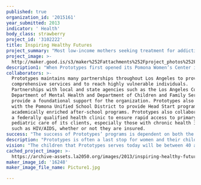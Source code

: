 ```yaml
---
published: true
organization_id: '2015161'
year_submitted: 2013
indicator: ' Health'
body_class: strawberry
project_id: '3102222'
title: Inspiring Healthy Futures
project_summary: "Most low-income mothers seeking treatment for addiction, mental illness and domestic abuse face a heartbreaking choice: give up their children to a guardian or foster care and get help, or stay with their families and continue to suffer. Prototypes provides Los Angeles’ most vulnerable women and children access to behavioral healthcare and social services to ensure they can become healthy, independent and productive community members. Prototypes’ LA 2050 project is to ensure the robustness and sustainability of our children’s services. \r\n\r\nPrototypes’ children’s services are critical to the mother’s success and allow for Prototypes to tackle the intergenerational cycle of addiction, abuse and poverty. Children of addicted parents are the highest risk group to become alcohol and drug abusers, and studies have also shown that children with mothers with mental illness are at increased risk for psychological problems as well as alcohol and drug problems. Of the children who arrive at Prototypes, 56% of them suffer from developmental delays, hyperactivity or difficulties with attachment, and 71% of them have witnessed violence in their home or community. \r\n\r\nPrototypes was founded to fill the gaps left by traditional social service organizations and has pioneered the way to treat complex issues including homelessness, co-occurring substance use and mental health conditions and trauma by allowing mothers to stay with their children through recovery – and by providing a safe, comfortable environment for women and children to receive treatment for all of these issues in one location. A majority of clients have multiple physical and mental health needs, including chronic diseases such as HIV/AIDS. Therefore, Prototypes’ programs reflect these multiple needs by including rehabilitative, educational and vocational services along with life-skills training. In fact, Prototypes’ programs were the first of their kind to offer wrap-around services within a single location to ensure that women who complete the program are strong, self-sufficient and able to care for and support their children. Pregnant and post-partum women receive specialized support, treatment and access to pre- and post-natal care, and children receive a vast array of services including individual and children’s group therapy, onsite childcare and a Head Start preschool as well as pediatric care to ensure their best start at life. This holistic approach to treatment enables Prototypes to serve extremely high-risk women and children with equally high success rates. \r\n\r\nOne of the most high-risk populations that Prototypes serves is women within the criminal justice system. This work started with the addition of Prototypes’ Community Prisoner Mother Program to provide residential substance abuse treatment services to California State inmates. The Community Prisoner Mother Program, in partnership with the California Department of Corrections and Rehabilitation, is truly a unique residential treatment program and provides comprehensive treatment with the goal of preparing inmate mothers and children for successful reintegration into their community. Respecting their important roles as mothers, Prototypes assists in reuniting mothers with their children and preventing separation of mothers and their infants at birth. \r\n\r\nAs Los Angeles looks toward a healthier 2050, today’s children determine the future status of the health indicator. Integrating children into their mother’s treatment, and providing these children with physical and mental health services, reduces their risk of future problems with substance abuse, mental illness, and criminal justice involvement and keeps them out of the child welfare system. Keeping mothers and children together also plays a significant role in helping women maintain a sense of hope and determination as they proceed through treatment. Notably, mothers who receive family-centered treatment have increased rates of post-treatment sobriety. Ultimately, supporting both mother and child together strengthens their bond and ends the intergenerational cycle of addiction, abuse and poverty.\r\n\r\nHealth is a critical component in determining a persons’ overall living condition. Providing critical services to children as early as possible ensures a healthier outcome with reduced risks of physical, mental and emotional health problems, including chronic diseases. And, while Prototypes’ children’s services help improve the health of Los Angeles, they also impact other indicators including education, public safety and income and employment. Preventing future health risks and providing a child a safe home enables them to continue their education, which, in turn, reduces the chances of crime-related activity and keeps them on the path of higher education and employment. While Prototypes’ services aim to address the current health needs of uninsured and vulnerable women, these services also ensure future generations’ health and safety. "
project_image: >-
  http://maker.good.is/s3/maker%252Fattachments%252Fproject_photos%252Fimages%252F16248%252Fdisplay%252FPicture1.jpg=c570x385
description1: "When Prototypes first opened its Pomona Women’s Center in 1988, it was the first residential treatment center of its kind to allow women to keep their children with them while they recovered. Since then, Prototypes has rapidly grown to be one of the leading behavioral health care providers of comprehensive treatment for vulnerable families with co-occurring disorders. Prototypes is also one of the largest social service organizations in the United States serving high-risk women and their children. Highlights of Prototypes’ past achievements include:\r\n\r\n•\tIn 1989, Prototypes became one of the first agencies in the United States to offer AIDS prevention and outreach programs specifically targeted to women at risk. \r\n\r\n•\tPrototypes opened STAR House in 1999 as a transitional domestic violence shelter for women and their children that provides comprehensive treatment at a confidential location. \r\n\r\n•\tThrough an innovative partnership with the LA County Criminal Courts, Probation, District Attorney, Public Defender and California Department of Corrections and Rehabilitation, Prototypes begins providing services for the Women’s Second Chance Re-Entry Court program in 2007. \r\n\r\n•\tIn 2011, Prototypes began accepting most PPO and HMO insurance plans and developed affordable payment options for those who do not qualify for Prototypes’ government-funded programs. This allowed us to serve even more individuals while also preparing for healthcare reform. \r\n\r\n•\tWhen Assembly Bill 109 became effective on October 1, 2011, Prototypes was notified that its Community Prisoner Mother Program would close. Through legislative action and advocacy, Prototypes was able to keep the program open after its scheduled close date on June 30, 2012. Today, Prototypes operates the only program in the State of California that allows mother to serve their sentence in residential treatment instead of prison.  \r\n\r\n•\tGiven its history and success, Prototypes has led other social service organizations in strategic advocacy efforts. In October 2012, Prototypes conveyed its First Annual Think Tank, bringing together experts in the field of treatment for women and children. With rapid changes in health care, it is imperative that organizations have a unified voice that helps shape further legislative action. The discussion and understanding that arose from the Think Tank is currently being developed as a white paper to disseminate throughout the State. \r\n"
collaborators: >-
  Prototypes maintains many partnerships throughout Los Angeles to provide
  comprehensive services and to reach highly vulnerable individuals.
  Partnerships with local and state agencies such as the Los Angeles County
  Department of Mental Health and Department of Children and Family Services
  provide a foundational support for the organization. Prototypes also partners
  with the Pomona Unified School District to provide Head Start programs and
  academically enriched after-school programs. Prototypes also collaborates with
  a federally qualified health clinic to ensure rapid access to primary and
  pediatric care of its clients, especially those with chronic health issues
  such as HIV/AIDS, whether or not they are insured.  
success: "The success of Prototypes’ programs is dependent on both the well-being of women and children and addresses four objectives. The most immediate is to decrease the use and/or abuse or prescription, alcohol and other harmful drugs. Additionally, Prototypes aims to increase self-sufficiency and parenting skills, improve mental and physical health and decrease recidivism and exposure to crime and violence. Prototypes success is dependent on the mothers being able to find a job, provide housing and a safe environment for their children. Short-term outcomes include:  75% of clients will show increased job skills, 70% will find safe and stable housing and 90% will demonstrate an increase in effective parenting skills. \r\n\r\nSpecifically for children, this project will ensure that 100% of children will receive mental and physical health assessments and will receive treatment and/or referrals for treatment if needed. Additionally, Prototypes’ infant and toddler daycare will provide developmental assessments to ensure young children are meeting appropriate stages. Long-term outcomes would impact the future of these children and include lower rates of chronic diseases and lower mortality and morbidity rates. Successful outcomes also include lower rates of substance abuse, mental illness and domestic violence as well as lower incarceration rates. \r\n"
description: "Prototypes is often a last stop for women and their children who have immediate needs like access to shelter and food, but also complex mental health and substance use issues. With 11 locations in Los Angeles, and serving 12,000 people annually, Prototypes currently reaches underserved communities as a critical safety net for individuals seeking intensive and individualized treatment. Prototypes works to make sure that health disparities are reduced for the most underserved communities, increasing this population’s overall health and access to care. Additionally, Prototypes has made infrastructure changes in preparation for healthcare reform ensuring that our services continue to reach underserved care as individuals gain access to health insurance. \r\n\r\n\r\nPrototypes’ unique social service model fills a much needed gap in care in Los Angeles and is directly benefiting children who may have not received services or who may have been sent to the child welfare system when their mothers entered residential treatment. Each day, Prototypes provides children with shelter, food, counseling and therapeutic daycare in a safe and nurturing environment alongside their mothers. The women receive intensive and integrated services that give the tools to care for and support their children, ensuring their health and that their opportunities for success are not denied.  This project works to remove health as a “hindrance to human development” as we envision a better Los Angeles. \r\n"
vision: "The children that Prototypes serves today will be between 40 and 50 years old in 2050 and, due to Prototypes’ intervention, will enjoy better outcomes than their parents because their opportunities were not limited due to addiction, violence or mental illness. Rates of gainful employment and stable housing will be higher, and their overall quality of life will be greater. This group will also have significantly less problems with substance use, mental health and domestic violence, and, since they were able to stay with their mothers, they have continued to build strong bonds within their own family and community. They will also have reduced risk for chronic diseases such as HIV/AIDS, diabetes or cardiac disease due to their own knowledge and ability to seek preventive care. Therefore, their own children will have better health outcomes because of their access to preventive health care services and educational and career opportunities.  \r\n\r\n\r\nToday, many children at Prototypes have complex histories including experiencing extreme poverty and witnessing violence and abuse. Many children have severe behavioral problems, while others have reversed roles with their mothers, becoming her and their siblings’ caretaker. Yet, others display a lack of attachment or trust toward others due to past unstable living arrangements such as homelessness, having attended numerous schools in one year or being left unattended for long periods of time. This story of neglect and unequal access to basic needs should not be a part of Los Angeles’ future. By treating these children and their mothers now, Prototypes greatly improves the health and wellness of many families in the future. \r\n\r\n\r\nIncluding children with their mother’s recovery has the longest and greatest impact and works to make sure that LA’s low-income communities of color no longer paint a dismal health picture. Not only do women have higher rates of post-treatment sobriety, but the children receive critical services that keep them out of the child welfare system and prevent them from repeating the cycle of abuse, addiction and poverty. \r\n"
cached_project_image: >-
  https://archive-assets.la2050.org/images/2013/inspiring-healthy-futures/maker.good.is/s3/maker%252Fattachments%252Fproject_photos%252Fimages%252F16248%252Fdisplay%252FPicture1.jpg=c570x385.jpg
maker_image_id: '16248'
maker_image_file_name: Picture1.jpg

---
```

